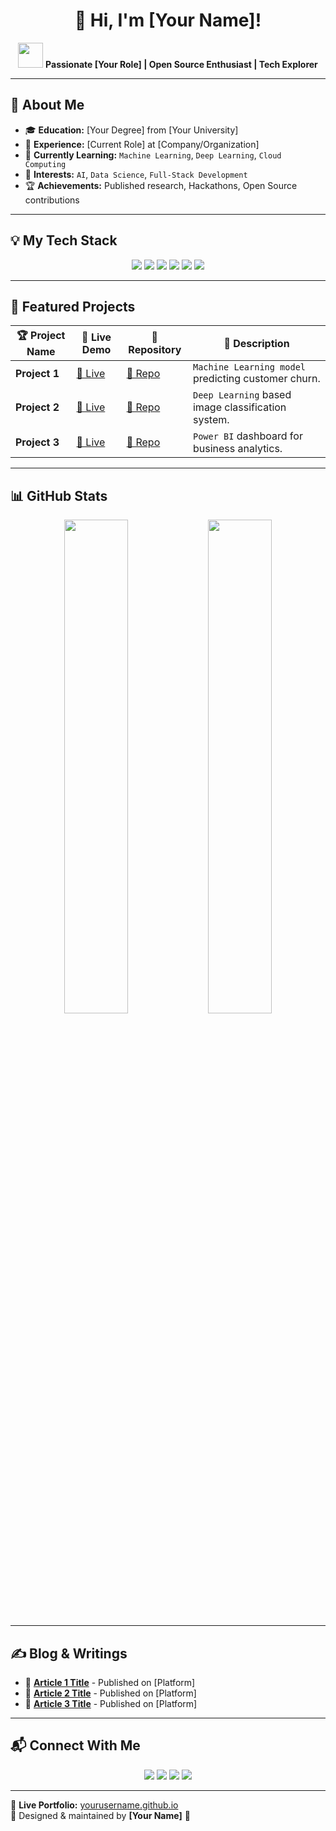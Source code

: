 <h1 align="center">🚀 Hi, I'm [Your Name]!</h1>

<p align="center">
  <img src="https://media.giphy.com/media/hvRJCLFzcasrR4ia7z/giphy.gif" width="40px"/>
  <b> Passionate [Your Role] | Open Source Enthusiast | Tech Explorer</b>
</p>

---

## 🌟 About Me  
- 🎓 **Education:** [Your Degree] from [Your University]  
- 💼 **Experience:** [Current Role] at [Company/Organization]  
- 🌱 **Currently Learning:** `Machine Learning`, `Deep Learning`, `Cloud Computing`  
- 🚀 **Interests:** `AI`, `Data Science`, `Full-Stack Development`  
- 🏆 **Achievements:** Published research, Hackathons, Open Source contributions  

---

## 💡 My Tech Stack  
<p align="center">
  <img src="https://img.shields.io/badge/Python-3776AB?style=for-the-badge&logo=python&logoColor=white" />
  <img src="https://img.shields.io/badge/JavaScript-F7DF1E?style=for-the-badge&logo=javascript&logoColor=black" />
  <img src="https://img.shields.io/badge/SQL-4479A1?style=for-the-badge&logo=postgresql&logoColor=white" />
  <img src="https://img.shields.io/badge/PowerBI-F2C811?style=for-the-badge&logo=powerbi&logoColor=black" />
  <img src="https://img.shields.io/badge/React-61DAFB?style=for-the-badge&logo=react&logoColor=black" />
  <img src="https://img.shields.io/badge/TensorFlow-FF6F00?style=for-the-badge&logo=tensorflow&logoColor=white" />
</p>

---

## 🚀 Featured Projects  
| 🏆 Project Name | 🔗 Live Demo | 📁 Repository | 📝 Description |
|---------------|------------|--------------|-------------|
| **Project 1** | [🔗 Live](#) | [📂 Repo](#) | `Machine Learning model` predicting customer churn. |
| **Project 2** | [🔗 Live](#) | [📂 Repo](#) | `Deep Learning` based image classification system. |
| **Project 3** | [🔗 Live](#) | [📂 Repo](#) | `Power BI` dashboard for business analytics. |

---

## 📊 GitHub Stats  
<p align="center">
  <img src="https://github-readme-stats.vercel.app/api?username=yourusername&show_icons=true&theme=radical" width="45%" />
  <img src="https://github-readme-streak-stats.herokuapp.com/?user=yourusername&theme=radical" width="45%" />
</p>

---

## ✍️ Blog & Writings  
- 📝 **[Article 1 Title](#)** - Published on [Platform]  
- 📝 **[Article 2 Title](#)** - Published on [Platform]  
- 📝 **[Article 3 Title](#)** - Published on [Platform]  

---

## 📬 Connect With Me  
<p align="center">
  <a href="mailto:your.email@example.com"><img src="https://img.shields.io/badge/Email-D14836?style=for-the-badge&logo=gmail&logoColor=white" /></a>
  <a href="https://linkedin.com/in/yourprofile"><img src="https://img.shields.io/badge/LinkedIn-0A66C2?style=for-the-badge&logo=linkedin&logoColor=white" /></a>
  <a href="https://github.com/yourusername"><img src="https://img.shields.io/badge/GitHub-181717?style=for-the-badge&logo=github&logoColor=white" /></a>
  <a href="https://twitter.com/yourhandle"><img src="https://img.shields.io/badge/Twitter-1DA1F2?style=for-the-badge&logo=twitter&logoColor=white" /></a>
</p>

---

🔗 **Live Portfolio:** [yourusername.github.io](https://yourusername.github.io/)  
🎨 Designed & maintained by **[Your Name]** 🚀  
